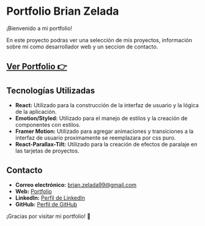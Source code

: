 # Portfolio Brian Zelada

¡Bienvenido a mi portfolio!

En este proyecto podras ver una selección de mis proyectos, información sobre mí como desarrollador web y un seccion de contacto.

## [Ver Portfolio 👉](https://brianzelada.vercel.app/)

## Tecnologías Utilizadas

- **React:** Utilizado para la construcción de la interfaz de usuario y la lógica de la aplicación.
- **Emotion/Styled:** Utilizado para el manejo de estilos y la creación de componentes con estilos.
- **Framer Motion:** Utilizado para agregar animaciones y transiciones a la interfaz de usuario proximamente se reemplazara por css puro.
- **React-Parallax-Tilt:** Utilizado para la creación de efectos de paralaje en las tarjetas de proyectos.

## Contacto

- **Correo electrónico:** brian.zelada99@gmail.com
- **Web:** [Portfolio](https://brianzelada.vercel.app/)
- **LinkedIn:** [Perfil de LinkedIn](https://www.linkedin.com/in/brianzelada/)
- **GitHub:** [Perfil de GitHub](https://github.com/ZBrian99)

¡Gracias por visitar mi portfolio! 🚀
